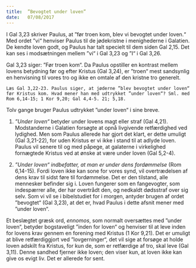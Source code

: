 ```yaml
---
title:  ”Bevogtet under loven”
date:   07/08/2017
---
```


I Gal 3,23 skriver Paulus, at ”før troen kom, blev vi bevogtet under loven.“ Med ordet ”vi“ henviser Paulus til de jødekristne i menighederne i Galatien. De kendte loven godt, og Paulus har talt specielt til dem siden Gal 2,15. Det kan ses i modsætningen mellem ”vi“ i Gal 3,23 og ”I“ i Gal 3,26.

Gal 3,23 siger: ”Før troen kom“. Da Paulus opstiller en kontrast mellem lovens betydning før og efter Kristus (Gal 3,24), er ”troen“ mest sandsynlig en henvisning til vores tro og ikke en omtale af den kristne tro generelt.

`Læs Gal 3,22-23. Paulus siger, at jøderne ”blev bevogtet under loven“ før Kristus kom. Hvad mener han med udtrykket ”under loven“? Sml. med Rom 6,14-15; 1 Kor 9,20; Gal 4,4-5. 21; 5,18.`

Tolv gange bruger Paulus udtrykket ”under loven“ i sine breve.

1. *”Under loven“* betyder under lovens magt eller straf (Gal 4,21). Modstanderne i Galatien forsøgte at opnå livgivende retfærdighed ved lydighed. Men som Paulus allerede har gjort det klart, er dette umuligt (Gal 3,21-22), for uden Kristus er vi ikke i stand til at adlyde loven. Paulus vil senere til og med påpege, at galaterne i virkelighed fornægtede Kristus ved at ønske at være under loven (Gal 5,2-4).

2. *”Under loven“ indbefatter, at man er under dens fordømmelse*
(Rom 6,14-15). Fordi loven ikke kan sone for vores synd, vil overtrædelsen af dens krav til sidst føre til fordømmelse. Det er den tilstand, alle mennesker befinder sig i. Loven fungerer som en fangevogter, som indespærrer alle, der har overtrådt den, og nedkaldt dødsstraf over sig selv. Som vi vil se i bibelstudiet for i morgen, antyder brugen af ordet ”bevogtet“ (Gal 3,23), at det er, hvad Paulus i dette afsnit mener med ”under loven“.

Et beslægtet græsk ord, *ennomos*, som normalt oversættes med ”under loven“, betyder bogstaveligt ”inden for loven“ og henviser til at leve inden for lovens krav gennem en forening med Kristus (1 Kor 9,21). Det er umuligt at blive retfærdiggjort ved ”lovgerninger“, det vil sige at forsøge at holde loven adskilt fra Kristus, for kun de, som er retfærdige af tro, skal leve (Gal 3,11). Denne sandhed fjerner ikke loven; den viser kun, at loven ikke kan give os evigt liv. Det er allerede for sent.
